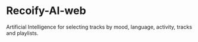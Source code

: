 # Recoify-AI-web
Artificial Intelligence for selecting tracks by mood, language, activity, tracks and playlists.
